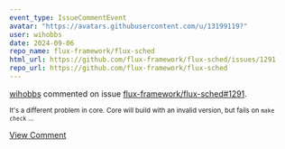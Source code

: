 ```yaml
---
event_type: IssueCommentEvent
avatar: "https://avatars.githubusercontent.com/u/13199119?"
user: wihobbs
date: 2024-09-06
repo_name: flux-framework/flux-sched
html_url: https://github.com/flux-framework/flux-sched/issues/1291
repo_url: https://github.com/flux-framework/flux-sched
---
```


<a href='https://github.com/wihobbs' target='_blank'>wihobbs</a> commented on issue <a href='https://github.com/flux-framework/flux-sched/issues/1291' target='_blank'>flux-framework/flux-sched#1291</a>.

<small>It's a different problem in core. Core will build with an invalid version, but fails on `make check`...</small>

<a href='https://github.com/flux-framework/flux-sched/issues/1291' target='_blank'>View Comment</a>